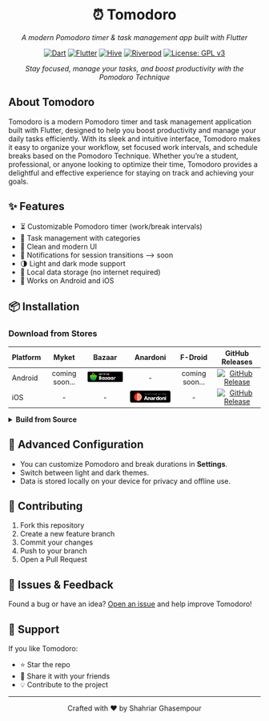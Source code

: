 <div align="center">

# ⏰ Tomodoro

*A modern Pomodoro timer & task management app built with Flutter*

[![Dart](https://img.shields.io/badge/Dart-%230175C2.svg?&style=for-the-badge&logo=dart&logoColor=white)](https://dart.dev/)
[![Flutter](https://img.shields.io/badge/Flutter-%2302569B.svg?&style=for-the-badge&logo=flutter&logoColor=white)](https://flutter.dev/)
[![Hive](https://img.shields.io/badge/Hive-FFB300?style=for-the-badge&logo=hive&logoColor=white)](https://docs.hivedb.dev/)
[![Riverpod](https://img.shields.io/badge/Flutter_Riverpod-02569B?style=for-the-badge&logo=flutter&logoColor=white)](https://riverpod.dev/)
[![License: GPL v3](https://img.shields.io/badge/License-GPLv3-blue.svg?style=for-the-badge)](https://www.gnu.org/licenses/gpl-3.0)
<!-- [![GitHub stars](https://img.shields.io/github/stars/shahriaarrr/Tomodoro?style=for-the-badge)](https://github.com/shahriaarrr/Tomodoro/stargazers) -->

*Stay focused, manage your tasks, and boost productivity with the Pomodoro Technique*

</div>

## About Tomodoro

Tomodoro is a modern Pomodoro timer and task management application built with Flutter, designed to help you boost productivity and manage your daily tasks efficiently. With its sleek and intuitive interface, Tomodoro makes it easy to organize your workflow, set focused work intervals, and schedule breaks based on the Pomodoro Technique. Whether you’re a student, professional, or anyone looking to optimize their time, Tomodoro provides a delightful and effective experience for staying on track and achieving your goals.

## ✨ Features

- ⏳ Customizable Pomodoro timer (work/break intervals)
- 📝 Task management with categories
- 🎨 Clean and modern UI
- 🔔 Notifications for session transitions --> soon
- 🌗 Light and dark mode support
- 💾 Local data storage (no internet required)
- 📱 Works on Android and iOS

## 📦 Installation

### Download from Stores

| Platform   | Myket | Bazaar | Anardoni | F-Droid | GitHub Releases |
|------------|:----------:|:-------:|:---------:|:-------:|:---------------:|
| Android    | coming soon... | [<img src="./assets/download%20icons/bazaar.png" alt="Bazaar" width="120"/>](https://cafebazaar.ir/app/ir.shahriaarrr.tomodoro) | - | coming soon... | [![GitHub Release](https://img.shields.io/badge/GitHub-Release-24292F?logo=github&logoColor=white)](https://github.com/shahriaarrr/Tomodoro/releases) |
| iOS        | - | - | [<img src="./assets/download%20icons/anardoni.png" alt="Anardoni" width="120"/>](https://anardoni.com/ios/app/irshahriaarrrtomodoro) | - | [![GitHub Release](https://img.shields.io/badge/GitHub-Release-24292F?logo=github&logoColor=white)](https://github.com/shahriaarrr/Tomodoro/releases) |

<details>
<summary><b>Build from Source</b></summary>

<details>
<summary><b>Android</b></summary>

1. Clone this repository:
    ```bash
    git clone https://github.com/shahriaarrr/Tomodoro.git
    cd Tomodoro
    ```
2. Get the dependencies:
    ```bash
    flutter pub get
    ```
3. Build APK:
    ```bash
    flutter build apk --release
    ```
4. The APK will be in `build/app/outputs/flutter-apk/app-release.apk`

</details>

<details>
<summary><b>iOS</b></summary>

1. Clone this repository:
    ```bash
    git clone https://github.com/shahriaarrr/Tomodoro.git
    cd Tomodoro
    ```
2. Get the dependencies:
    ```bash
    flutter pub get
    ```
3. Open the project in Xcode:
    ```bash
    open ios/Runner.xcworkspace
    ```
4. Select your device and click **Run** or use:
    ```bash
    flutter build ios --release
    ```
5. The IPA will be in `build/ios/ipa/`

</details>

</details>

## 🔧 Advanced Configuration

- You can customize Pomodoro and break durations in **Settings**.
- Switch between light and dark themes.
- Data is stored locally on your device for privacy and offline use.

## 🤝 Contributing

1. Fork this repository
2. Create a new feature branch
3. Commit your changes
4. Push to your branch
5. Open a Pull Request

## 🐛 Issues & Feedback

Found a bug or have an idea? [Open an issue](https://github.com/shahriaarrr/Tomodoro/issues) and help improve Tomodoro!

## 💖 Support

If you like Tomodoro:
- ⭐ Star the repo
- 📣 Share it with your friends
- 💡 Contribute to the project

---

<div align="center">
  <p>Crafted with ❤️ by Shahriar Ghasempour</p>
</div>
